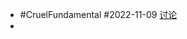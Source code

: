 - #CruelFundamental #2022-11-09 [讨论](https://github.com/CYZH1307/CruelFundamental/tree/main/homework/202211/09)
-